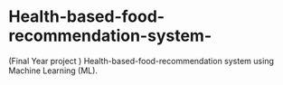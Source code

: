 # Health-based-food-recommendation-system-
(Final Year project ) Health-based-food-recommendation system using Machine Learning (ML).
